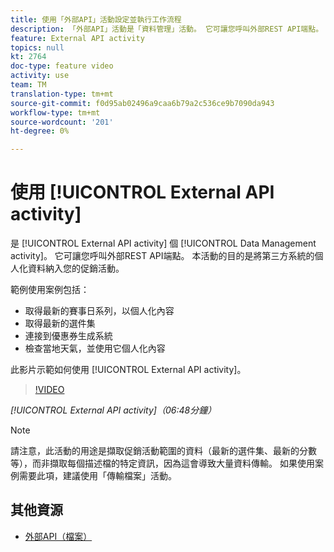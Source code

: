 ```yaml
---
title: 使用「外部API」活動設定並執行工作流程
description: 「外部API」活動是「資料管理」活動。 它可讓您呼叫外部REST API端點。 本活動的目的是將第三方系統的個人化資料納入您的促銷活動。
feature: External API activity
topics: null
kt: 2764
doc-type: feature video
activity: use
team: TM
translation-type: tm+mt
source-git-commit: f0d95ab02496a9caa6b79a2c536ce9b7090da943
workflow-type: tm+mt
source-wordcount: '201'
ht-degree: 0%

---
```



# 使用 [!UICONTROL External API activity]

是 [!UICONTROL External API activity] 個 [!UICONTROL Data Management activity]。 它可讓您呼叫外部REST API端點。 本活動的目的是將第三方系統的個人化資料納入您的促銷活動。

範例使用案例包括：

* 取得最新的賽事日系列，以個人化內容
* 取得最新的選件集
* 連接到優惠券生成系統
* 檢查當地天氣，並使用它個人化內容

此影片示範如何使用 [!UICONTROL External API activity]。

>[!VIDEO](https://video.tv.adobe.com/v/28200/?quality=12)

*[!UICONTROL External API activity]（06:48分鐘）*

>[!NOTE]
>
>請注意，此活動的用途是擷取促銷活動範圍的資料（最新的選件集、最新的分數等），而非擷取每個描述檔的特定資訊，因為這會導致大量資料傳輸。 如果使用案例需要此項，建議使用「傳輸檔案」活動。

## 其他資源

* [外部API（檔案）](https://docs.adobe.com/content/help/en/campaign-standard/using/managing-processes-and-data/data-management-activities/external-api.html)

